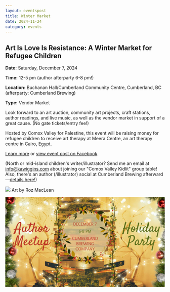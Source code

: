 ```yaml
---
layout: eventspost
title: Winter Market
date: 2024-11-24
category: events
---
```


## Art Is Love Is Resistance: A Winter Market for Refugee Children

**Date:** Saturday, December 7, 2024

**Time:** 12-5 pm (author afterparty 6-8 pm!)

**Location:** Buchanan Hall/Cumberland Community Centre, Cumberland, BC (afterparty: Cumberland Brewing)

**Type:** Vendor Market

Look forward to an art auction, community art projects, craft stations, author readings, and live music, as well as the vendor market in support of a great cause. (No gate tickets/entry fee!)

Hosted by Comox Valley for Palestine, this event will be raising money for refugee children to receive art therapy at Meera Centre, an art therapy centre in Cairo, Egypt.

[Learn more](https://comoxvalleyforpalestine.ca/events/art-is-love-is-resistance) or [view event post on Facebook](https://www.facebook.com/events/526332076884110).

(North or mid-island children's writer/illustrator? Send me an email at info@kawiggins.com about joining our "Comox Valley Kidlit" group table! Also, there's an author (/illustrator) social at Cumberland Brewing afterward—[details here!](https://www.facebook.com/share/19SUgW8Zs4/))

![](https://cv4p.imgix.net/files/art-is-love-is-resistance.png?auto=format&fit=max&w=800)
Art by Roz MacLean

![](/2024HolidayParty.jpg?format=webp)
